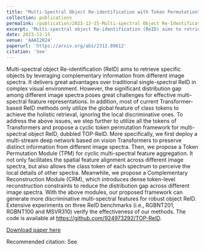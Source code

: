 ```yaml
---
title: "Multi-Spectral Object Re-identification with Token Permutation"
collection: publications
permalink: /publication/2023-12-15-Multi-spectral Object Re-Identification with Token Permutation
excerpt: 'Multi-spectral object Re-identification (ReID) aims to retrieve specific objects by leveraging complementary information from different image spectra. It delivers great advantages over traditional single-spectral ReID in complex visual environment. However, the significant distribution gap among different image spectra poses great challenges for effective multi-spectral feature representations. In addition, most of current Transformer-based ReID methods only utilize the global feature of class tokens to achieve the holistic retrieval, ignoring the local discriminative ones. To address the above issues, we step further to utilize all the tokens of Transformers and propose a cyclic token permutation framework for multi-spectral object ReID, dubbled TOP-ReID. More specifically, we first deploy a multi-stream deep network based on vision Transformers to preserve distinct information from different image spectra. Then, we propose a Token Permutation Module (TPM) for cyclic multi-spectral feature aggregation. It not only facilitates the spatial feature alignment across different image spectra, but also allows the class token of each spectrum to perceive the local details of other spectra. Meanwhile, we propose a Complementary Reconstruction Module (CRM), which introduces dense token-level reconstruction constraints to reduce the distribution gap across different image spectra. With the above modules, our proposed framework can generate more discriminative multi-spectral features for robust object ReID. Extensive experiments on three ReID benchmarks (i.e., RGBNT201, RGBNT100 and MSVR310) verify the effectiveness of our methods. The code is available at https://github.com/924973292/TOP-ReID.'
date: 2023-12-15
venue: 'AAAI2024'
paperurl: 'https://arxiv.org/abs/2312.09612'
citation: 'See'
---
```

Multi-spectral object Re-identification (ReID) aims to retrieve specific objects by leveraging complementary information from different image spectra. It delivers great advantages over traditional single-spectral ReID in complex visual environment. However, the significant distribution gap among different image spectra poses great challenges for effective multi-spectral feature representations. In addition, most of current Transformer-based ReID methods only utilize the global feature of class tokens to achieve the holistic retrieval, ignoring the local discriminative ones. To address the above issues, we step further to utilize all the tokens of Transformers and propose a cyclic token permutation framework for multi-spectral object ReID, dubbled TOP-ReID. More specifically, we first deploy a multi-stream deep network based on vision Transformers to preserve distinct information from different image spectra. Then, we propose a Token Permutation Module (TPM) for cyclic multi-spectral feature aggregation. It not only facilitates the spatial feature alignment across different image spectra, but also allows the class token of each spectrum to perceive the local details of other spectra. Meanwhile, we propose a Complementary Reconstruction Module (CRM), which introduces dense token-level reconstruction constraints to reduce the distribution gap across different image spectra. With the above modules, our proposed framework can generate more discriminative multi-spectral features for robust object ReID. Extensive experiments on three ReID benchmarks (i.e., RGBNT201, RGBNT100 and MSVR310) verify the effectiveness of our methods. The code is available at https://github.com/924973292/TOP-ReID.

[Download paper here](https://arxiv.org/abs/2312.09612)

Recommended citation: See
